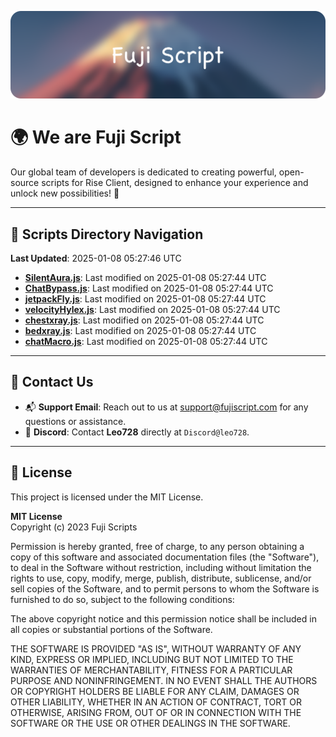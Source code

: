 ![Banner](.github/b.webp)

# 🌍 **We are Fuji Script**

Our global team of developers is dedicated to creating powerful, open-source scripts for Rise Client, designed to enhance your experience and unlock new possibilities! 🌟

---
<!-- SCRIPTS_NAVIGATION_START -->
## 📂 **Scripts Directory Navigation**

**Last Updated**: 2025-01-08 05:27:46 UTC

- **[SilentAura.js](scripts/SilentAura.js)**: Last modified on 2025-01-08 05:27:44 UTC
- **[ChatBypass.js](scripts/ChatBypass.js)**: Last modified on 2025-01-08 05:27:44 UTC
- **[jetpackFly.js](scripts/jetpackFly.js)**: Last modified on 2025-01-08 05:27:44 UTC
- **[velocityHylex.js](scripts/velocityHylex.js)**: Last modified on 2025-01-08 05:27:44 UTC
- **[chestxray.js](scripts/chestxray.js)**: Last modified on 2025-01-08 05:27:44 UTC
- **[bedxray.js](scripts/bedxray.js)**: Last modified on 2025-01-08 05:27:44 UTC
- **[chatMacro.js](scripts/chatMacro.js)**: Last modified on 2025-01-08 05:27:44 UTC

<!-- SCRIPTS_NAVIGATION_END -->

---

## 💬 **Contact Us**  
- 📬 **Support Email**: Reach out to us at [support@fujiscript.com](mailto:support@fujiscript.com) for any questions or assistance.  
- 💬 **Discord**: Contact **Leo728** directly at `Discord@leo728`.

---

## 📜 **License**

This project is licensed under the MIT License.  

**MIT License**  
Copyright (c) 2023 Fuji Scripts  

Permission is hereby granted, free of charge, to any person obtaining a copy of this software and associated documentation files (the "Software"), to deal in the Software without restriction, including without limitation the rights to use, copy, modify, merge, publish, distribute, sublicense, and/or sell copies of the Software, and to permit persons to whom the Software is furnished to do so, subject to the following conditions:  

The above copyright notice and this permission notice shall be included in all copies or substantial portions of the Software.  

THE SOFTWARE IS PROVIDED "AS IS", WITHOUT WARRANTY OF ANY KIND, EXPRESS OR IMPLIED, INCLUDING BUT NOT LIMITED TO THE WARRANTIES OF MERCHANTABILITY, FITNESS FOR A PARTICULAR PURPOSE AND NONINFRINGEMENT. IN NO EVENT SHALL THE AUTHORS OR COPYRIGHT HOLDERS BE LIABLE FOR ANY CLAIM, DAMAGES OR OTHER LIABILITY, WHETHER IN AN ACTION OF CONTRACT, TORT OR OTHERWISE, ARISING FROM, OUT OF OR IN CONNECTION WITH THE SOFTWARE OR THE USE OR OTHER DEALINGS IN THE SOFTWARE.  

